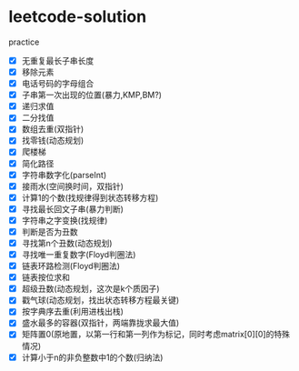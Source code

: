 # leetcode-solution
practice
- [x] 无重复最长子串长度
- [x] 移除元素
- [x] 电话号码的字母组合
- [x] 子串第一次出现的位置(暴力,KMP,BM?)
- [x] 递归求值
- [x] 二分找值
- [x] 数组去重(双指针)
- [x] 找零钱(动态规划)
- [x] 爬楼梯
- [x] 简化路径
- [x] 字符串数字化(parseInt)
- [x] 接雨水(空间换时间，双指针)
- [x] 计算1的个数(找规律得到状态转移方程)
- [x] 寻找最长回文子串(暴力判断)
- [x] 字符串之字变换(找规律)
- [x] 判断是否为丑数
- [x] 寻找第n个丑数(动态规划)
- [x] 寻找唯一重复数字(Floyd判圈法)
- [x] 链表环路检测(Floyd判圈法)
- [x] 链表按位求和
- [x] 超级丑数(动态规划，这次是k个质因子)
- [x] 戳气球(动态规划，找出状态转移方程最关键)
- [x] 按字典序去重(利用进栈出栈)
- [x] 盛水最多的容器(双指针，两端靠拢求最大值)
- [x] 矩阵置0(原地置，以第一行和第一列作为标记，同时考虑matrix[0][0]的特殊情况)
- [x] 计算小于n的非负整数中1的个数(归纳法)